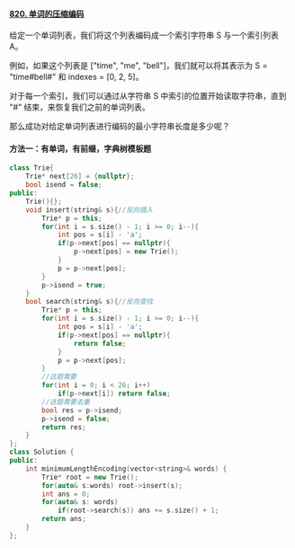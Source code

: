 #### [820. 单词的压缩编码](https://leetcode-cn.com/problems/short-encoding-of-words/)

给定一个单词列表，我们将这个列表编码成一个索引字符串 S 与一个索引列表 A。

例如，如果这个列表是 ["time", "me", "bell"]，我们就可以将其表示为 S = "time#bell#" 和 indexes = [0, 2, 5]。

对于每一个索引，我们可以通过从字符串 S 中索引的位置开始读取字符串，直到 "#" 结束，来恢复我们之前的单词列表。

那么成功对给定单词列表进行编码的最小字符串长度是多少呢？

#### 方法一：有单词，有前缀，字典树模板题

```cpp
class Trie{
    Trie* next[26] = {nullptr};
    bool isend = false;
public:    
    Trie(){};
    void insert(string& s){//反向插入
        Trie* p = this;
        for(int i = s.size() - 1; i >= 0; i--){
            int pos = s[i] - 'a';
            if(p->next[pos] == nullptr){
                p->next[pos] = new Trie();
            }
            p = p->next[pos];
        }
        p->isend = true;
    }
    bool search(string& s){//反向查找
        Trie* p = this;
        for(int i = s.size() - 1; i >= 0; i--){
            int pos = s[i] - 'a';
            if(p->next[pos] == nullptr){
                return false;
            } 
            p = p->next[pos];
        }
        //这题需要
        for(int i = 0; i < 26; i++)
            if(p->next[i]) return false;
        //这题需要去重
        bool res = p->isend;
        p->isend = false;
        return res;
    }
};
class Solution {
public:
    int minimumLengthEncoding(vector<string>& words) {
        Trie* root = new Trie();
        for(auto& s:words) root->insert(s);
        int ans = 0;
        for(auto& s: words)
            if(root->search(s)) ans += s.size() + 1;
        return ans;
    }
};
```

